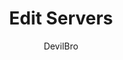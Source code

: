---
title: Edit Servers
author: DevilBro
description_markdown: >-
  Adds two options to your server context menu.

    - You can open a popout, where you can change the local name, initials, icon and several colors for the selected server.
    - You can set the selected server back to its original state.
github: https://github.com/mwittrien/
download: https://github.com/mwittrien/BetterDiscordAddons/tree/master/Plugins/EditServers
support: https://discord.gg/Z7PBux5
tags:
layout: product
ghcommentid: 44
---